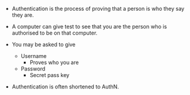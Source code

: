 - Authentication is the process of proving that a person is who they say they are.
- A computer can give test to see that you are the person who is authorised to be on that computer.

- You may be asked to give
  - Username
    - Proves who you are
  - Password
    - Secret pass key
   
- Authentication is often shortened to AuthN.
